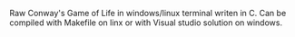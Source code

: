 Raw Conway's Game of Life in windows/linux terminal writen in C.
Can be compiled with Makefile on linx or with Visual studio solution on windows.
